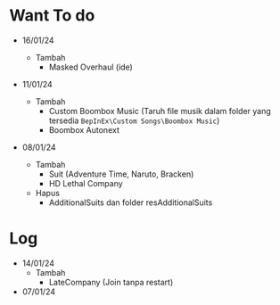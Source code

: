 # Want To do
* 16/01/24
  * Tambah
    * Masked Overhaul (ide)

* 11/01/24
  * Tambah
    * Custom Boombox Music (Taruh file musik dalam folder yang tersedia `BepInEx\Custom Songs\Boombox Music`)
    * Boombox Autonext

* 08/01/24
  * Tambah
    * Suit (Adventure Time, Naruto, Bracken)
    * HD Lethal Company
  * Hapus
    * AdditionalSuits dan folder resAdditionalSuits

# Log
* 14/01/24
  * Tambah
      * LateCompany (Join tanpa restart)
* 07/01/24
